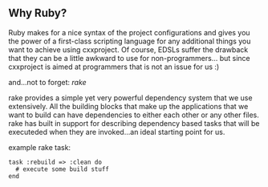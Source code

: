 ## Why Ruby?

Ruby makes for a nice syntax of the project configurations and gives you the power of a first-class scripting language for any additional things you want to achieve using cxxproject.
Of course, EDSLs suffer the drawback that they can be a little awkward to use for non-programmers... but since cxxproject is aimed at programmers that is not an issue for us :)

and...not to forget: *rake*

rake provides a simple yet very powerful dependency system that we use extensively.
All the building blocks that make up the applications that we want to build can have dependencies to either each other or any other files.
rake has built in support for describing dependency based tasks that will be executeded when they are invoked...an ideal starting point for us.

example rake task:

    task :rebuild => :clean do
      # execute some build stuff
    end


